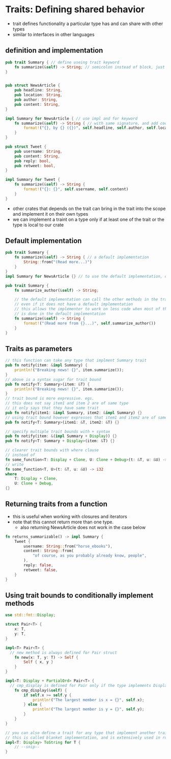 # Traits: Defining shared behavior
- trait defines functionality a particular type has and can share with other types
- similar to interfaces in other languages

## definition and implementation
```rust
pub trait Summary { // define useing trait keyword
    fn summarize(&self) -> String; // semicolon instead of block, just the signature
}


pub struct NewsArticle {
    pub headline: String,
    pub location: String,
    pub author: String,
    pub content: String,
}

impl Summary for NewsArticle { // use impl and for keyword
    fn summarize(&self) -> String { // with same signature, and add code block
        format!("{}, by {} ({})", self.headline, self.author, self.location)
    }
}

pub struct Tweet {
    pub username: String,
    pub content: String,
    pub reply: bool,
    pub retweet: bool,
}

impl Summary for Tweet {
    fn summarize(&self) -> String {
        format!("{}: {}", self.username, self.content)
    }
}
```
- other crates that depends on the trait can bring in the trait into the scope and implement it on their own types
- we can implement a traint on a type only if at least one of the trait or the type is local to our crate

## Default implementation
```rust
pub trait Summary {
    fn summarize(&self) -> String { // a default implementation
        String::from("(Read more...)")
    }
}
impl Summary for NewsArticle {} // to use the default implementation, define empty method

pub trait Summary {
    fn summarize_author(&self) -> String;

    // the default implementation can call the other methods in the trait 
    // even if it does not have a default implementation
    // this allows the implementer to work on less code when most of the implementation 
    // is done in the default implementation
    fn summarize(&self) -> String {
        format!("(Read more from {}...)", self.summarize_author())
    }
}
```

## Traits as parameters 
```rust
// this function can take any type that implment Summary trait
pub fn notify(item: &impl Summary) { 
    println!("Breaking news! {}", item.summarize());
}
// above is a syntax sugar for trait bound 
pub fn notify<T: Summary>(item: &T) {
    println!("Breaking news! {}", item.summarize());
}
// trait bound is more expressive. egs.
// this does not say item1 and item 2 are of same type
// it only says that they have same trait
pub fn notify(item1: &impl Summary, item2: &impl Summary) {}
// using trait bound however expresses that item1 and item2 are of same type
pub fn notify<T: Summary>(item1: &T, item2: &T) {}

// specify multiple trait bounds with + syntax
pub fn notify(item: &(impl Summary + Display)) {}
pub fn notify<T: Summary + Display>(item: &T) {}

// clearer trait bounds with where clause
// instead of
fn some_function<T: Display + Clone, U: Clone + Debug>(t: &T, u: &U) -> i32 {}
// write
fn some_function<T, U>(t: &T, u: &U) -> i32
where
    T: Display + Clone,
    U: Clone + Debug,
{}
```
## Returning traits from a function
- this is useful when working with closures and iterators 
- note that this cannot return more than one type.
  - also returning NewsArticle does not work in the case below
```rust
fn returns_summarizable() -> impl Summary {
    Tweet {
        username: String::from("horse_ebooks"),
        content: String::from(
            "of course, as you probably already know, people",
        ),
        reply: false,
        retweet: false,
    }
}
```

## Using trait bounds to conditionally implement methods
```rust
use std::fmt::Display;

struct Pair<T> {
    x: T,
    y: T,
}

impl<T> Pair<T> {
  // new method is always defined for Pair struct
    fn new(x: T, y: T) -> Self {
        Self { x, y }
    }
}

impl<T: Display + PartialOrd> Pair<T> {
  // cmp_display is defined for Pair only if the type implements Display and PartialOrd
    fn cmp_display(&self) {
        if self.x >= self.y {
            println!("The largest member is x = {}", self.x);
        } else {
            println!("The largest member is y = {}", self.y);
        }
    }
}

// you can also define a trait for any type that implement another trait
// this is called blanket implementation, and is extensively used in rust
impl<T: Display> ToString for T {
    // --snip--
}
```
